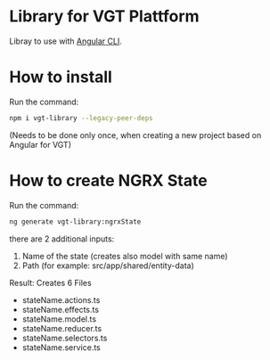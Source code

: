 # Library for VGT Plattform

Libray to use with [Angular CLI](https://github.com/angular/angular-cli).

# How to install

Run the command:

```bash
npm i vgt-library --legacy-peer-deps 
```

(Needs to be done only once, when creating a new project based on Angular for VGT)




# How to create NGRX State

Run the command:


```bash
ng generate vgt-library:ngrxState
```

there are 2 additional inputs:

1. Name of the state (creates also model with same name)
2. Path (for example: src/app/shared/entity-data)

Result: Creates 6 Files

- stateName.actions.ts
- stateName.effects.ts
- stateName.model.ts
- stateName.reducer.ts
- stateName.selectors.ts
- stateName.service.ts

